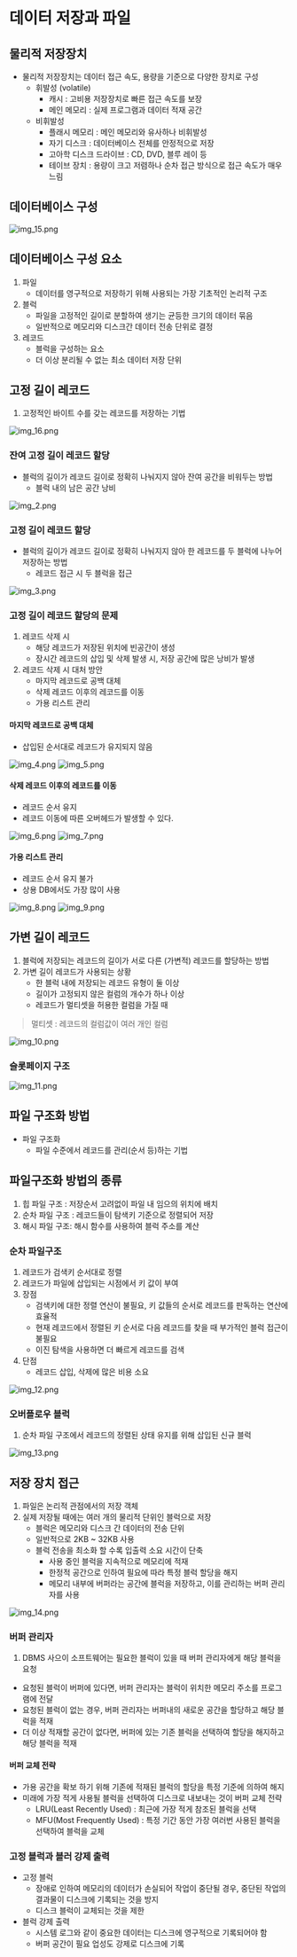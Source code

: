 # 데이터 저장과 파일

## 물리적 저장장치

- 물리적 저장장치는 데이터 접근 속도, 용량을 기준으로 다양한 장치로 구성
  - 휘발성 (volatile)
    - 캐시 : 고비용 저장장치로 빠른 접근 속도를 보장
    - 메인 메모리 : 실제 프로그램과 데이터 적재 공간
  - 비휘발성
    - 플래시 메모리 : 메인 메모리와 유사하나 비휘발성
    - 자기 디스크 : 데이터베이스 전체를 안정적으로 저장
    - 고아학 디스크 드라이브 : CD, DVD, 블루 레이 등
    - 테이브 장치 : 용량이 크고 저렴하나 순차 접근 방식으로 접근 속도가 매우 느림

## 데이터베이스 구성

![img_15.png](07_image/img.png)

## 데이터베이스 구성 요소

1. 파일
    - 데이터를 영구적으로 저장하기 위해 사용되는 가장 기초적인 논리적 구조
2. 블럭
   - 파일을 고정적인 길이로 분할하여 생기는 균등한 크기의 데이터 묶음
   - 일반적으로 메모리와 디스크간 데이터 전송 단위로 결정
3. 레코드
   - 블럭을 구성하는 요소
   - 더 이상 분리될 수 없는 최소 데이터 저장 단위

## 고정 길이 레코드

1. 고정적인 바이트 수를 갖는 레코드를 저장하는 기법

![img_16.png](07_image/img_1.png)

### 잔여 고정 길이 레코드 할당

- 블럭의 길이가 레코드 길이로 정확히 나눠지지 않아 잔여 공간을 비워두는 방법
   - 블럭 내의 남은 공간 낭비

![img_2.png](07_image/img_2.png)

### 고정 길이 레코드 할당

- 블럭의 길이가 레코드 길이로 정확히 나눠지지 않아 한 레코드를 두 블럭에 나누어 저장하는 방법
  - 레코드 접근 시 두 블럭을 접근

![img_3.png](07_image/img_3.png)

### 고정 길이 레코드 할당의 문제

1. 레코드 삭제 시
   - 해당 레코드가 저장된 위치에 빈공간이 생성
   - 장시간 레코드의 삽입 및 삭제 발생 시, 저장 공간에 많은 낭비가 발생
2. 레코드 삭제 시 대처 방안
   - 마지막 레코드로 공백 대체
   - 삭제 레코드 이후의 레코드를 이동
   - 가용 리스트 관리

#### 마지막 레코드로 공백 대체

- 삽입된 순서대로 레코드가 유지되지 않음

![img_4.png](07_image/img_4.png)
![img_5.png](07_image/img_5.png)

#### 삭제 레코드 이후의 레코드를 이동

- 레코드 순서 유지
- 레코드 이동에 따른 오버헤드가 발생할 수 있다.

![img_6.png](07_image/img_6.png)
![img_7.png](07_image/img_7.png)

#### 가용 리스트 관리

- 레코드 순서 유지 불가
- 상용 DB에서도 가장 많이 사용

![img_8.png](07_image/img_8.png)
![img_9.png](07_image/img_9.png)

## 가변 길이 레코드

1. 블럭에 저장되는 레코드의 길이가 서로 다른 (가변적) 레코드를 할당하는 방법
2. 가변 길이 레코드가 사용되는 상황
   - 한 블럭 내에 저장되는 레코드 유형이 둘 이상
   - 길이가 고정되지 않은 컬럼의 개수가 하나 이상
   - 레코드가 멀티셋을 허용한 컬럼을 가질 때

> 멀티셋 : 레코드의 컬럼값이 여러 개인 컬럼

![img_10.png](07_image/img_10.png)

### 슬롯페이지 구조

![img_11.png](07_image/img_11.png)

## 파일 구조화 방법

- 파일 구조화
   - 파일 수준에서 레코드를  관리(순서 등)하는 기법

## 파일구조화 방법의 종류

1. 힙 파일 구조 : 저장순서 고려없이 파일 내 임으의 위치에 배치
2. 순차 파일 구조 : 레코드들이 탐색키 기준으로 정렬되어 저장
3. 해시 파일 구조: 해시 함수를 사용하여 블럭 주소를 계산

### 순차 파일구조

1. 레코드가 검색키 순서대로 정렬
2. 레코드가 파일에 삽입되는 시점에서 키 값이 부여
3. 장점
   - 검색키에 대한 정렬 연산이 불필요, 키 값들의 순서로 레코드를 판독하는 연산에 효율적
   - 현재 레코드에서 정렬된 키 순서로 다음 레코드를 찾을 때 부가적인 블럭 접근이 불필요
   - 이진 탐색을 사용하면 더 빠르게 레코드를 검색
4. 단점
   - 레코드 삽입, 삭제에 많은 비용 소요

![img_12.png](07_image/img_12.png)

### 오버플로우 블럭

1. 순차 파일 구조에서 레코드의 정렬된 상태 유지를 위해 삽입된 신규 블럭

![img_13.png](07_image/img_13.png)

## 저장 장치 접근

1. 파일은 논리적 관점에서의 저장 객체
2. 실제 저장될 때에는 여러 개의 물리적 단위인 블럭으로 저장
   - 블럭은 메모리와 디스크 간 데이터의 전송 단위
   - 일반적으로 2KB ~ 32KB 사용
   - 블럭 전송을 최소화 할 수록 입출력 소요 시간이 단축
     - 사용 중인 블럭을 지속적으로 메모리에 적재
     - 한정적 공간으로 인하여 필요에 따라 특정 블럭 할당을 해지
     - 메모리 내부에 버퍼라는 공간에 블럭을 저장하고, 이를 관리하는 버퍼 관리자를 사용

![img_14.png](07_image/img_14.png)

### 버퍼 관리자

1. DBMS 사으이 소프트웨어는 필요한 블럭이 있을 때 버퍼 관리자에게 해당 블럭을 요청
  - 요청된 블럭이 버퍼에 있다면, 버퍼 관리자는 블럭이 위치한 메모리 주소를 프로그램에 전달
  - 요청된 블럭이 없는 경우, 버퍼 관리자는 버퍼내의 새로운 공간을 할당하고 해당 블럭을 적재
  - 더 이상 적재할 공간이 없다면, 버퍼에 있는 기존 블럭을 선택하여 할당을 해지하고 해당 블럭을 적재

#### 버퍼 교체 전략

- 가용 공간을 확보 하기 위해 기존에 적재된 블럭의 할당을 특정 기준에 의하여 해지
- 미래에 가장 적게 사용될 블럭을 선택하여 디스크로 내보내는 것이 버퍼 교체 전략
  - LRU(Least Recently Used) : 최근에 가장 적게 참조된 블럭을 선택
  - MFU(Most Frequently Used) : 특정 기간 동안 가장 여러번 사용된 블럭을 선택하여 블럭을 교체

### 고정 블럭과 블러 강제 출력

- 고정 블럭
  - 장애로 인하여 메모리의 데이터가 손실되어 작업이 중단될 경우, 중단된 작업의 결과물이 디스크에 기록되는 것을 방지
  - 디스크 블럭이 교체되는 것을 제한
- 블럭 강제 출력
  - 시스템 로그와 같이 중요한 데이터는 디스크에 영구적으로 기록되어야 함
  - 버퍼 공간이 필요 업성도 강제로 디스크에 기록